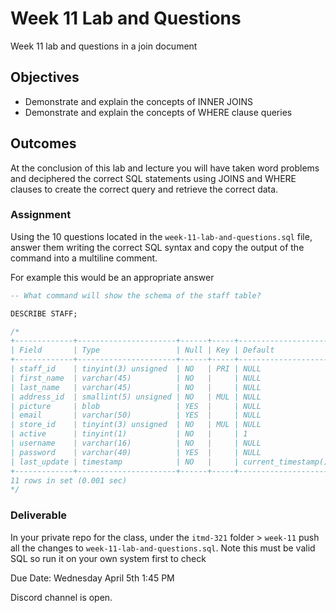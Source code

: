 # Week 11 Lab and Questions

Week 11 lab and questions in a join document

## Objectives

* Demonstrate and explain the concepts of INNER JOINS
* Demonstrate and explain the concepts of WHERE clause queries

## Outcomes

At the conclusion of this lab and lecture you will have taken word problems and deciphered the correct SQL statements using JOINS and WHERE clauses to create the correct query and retrieve the correct data.

### Assignment

Using the 10 questions located in the `week-11-lab-and-questions.sql` file, answer them writing the correct SQL syntax and copy the output of the command into a multiline comment.

For example this would be an appropriate answer

```sql
-- What command will show the schema of the staff table?

DESCRIBE STAFF;

/*
+-------------+----------------------+------+-----+---------------------+-------------------------------+
| Field       | Type                 | Null | Key | Default             | Extra                         |
+-------------+----------------------+------+-----+---------------------+-------------------------------+
| staff_id    | tinyint(3) unsigned  | NO   | PRI | NULL                | auto_increment                |
| first_name  | varchar(45)          | NO   |     | NULL                |                               |
| last_name   | varchar(45)          | NO   |     | NULL                |                               |
| address_id  | smallint(5) unsigned | NO   | MUL | NULL                |                               |
| picture     | blob                 | YES  |     | NULL                |                               |
| email       | varchar(50)          | YES  |     | NULL                |                               |
| store_id    | tinyint(3) unsigned  | NO   | MUL | NULL                |                               |
| active      | tinyint(1)           | NO   |     | 1                   |                               |
| username    | varchar(16)          | NO   |     | NULL                |                               |
| password    | varchar(40)          | YES  |     | NULL                |                               |
| last_update | timestamp            | NO   |     | current_timestamp() | on update current_timestamp() |
+-------------+----------------------+------+-----+---------------------+-------------------------------+
11 rows in set (0.001 sec)
*/
```

### Deliverable

In your private repo for the class, under the `itmd-321` folder > `week-11` push all the changes to `week-11-lab-and-questions.sql`.  Note this must be valid SQL so run it on your own system first to check

Due Date: Wednesday April 5th 1:45 PM

Discord channel is open.